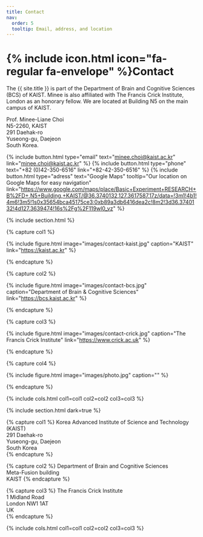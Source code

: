 ```yaml
---
title: Contact
nav:
  order: 5
  tooltip: Email, address, and location
---
```


# {% include icon.html icon="fa-regular fa-envelope" %}Contact

The {{ site.title }} is part of the Department of Brain and Cognitive Sciences (BCS) of KAIST. Minee is also affiliated with The Francis Crick Institute, London as an honorary fellow. We are located at Building N5 on the main campus of KAIST.

Prof. Minee-Liane Choi <br>
N5-2260, KAIST <br>
291 Daehak-ro <br>
Yuseong-gu, Daejeon <br>
South Korea.

{%
  include button.html
  type="email"
  text="minee.choi@kaist.ac.kr"
  link="minee.choi@kaist.ac.kr"
%}
{%
  include button.html
  type="phone"
  text="+82 (0)42-350-6516"
  link="+82-42-350-6516"
%}
{%
  include button.html
  type="adress"
  text="Google Maps"
  tooltip="Our location on Google Maps for easy navigation"
  link="https://www.google.com/maps/place/Basic+Experiment+RESEARCH+B%2FD+,N5+Building,+KAIST/@36.3740132,127.3617587,17z/data=!3m1!4b1!4m6!3m5!1s0x35654bca45175ce3:0xb89a3db6416dea2c!8m2!3d36.3740132!4d127.3639474!16s%2Fg%2F119wl0_vz"
%}

{% include section.html %}

{% capture col1 %}

{%
  include figure.html
  image="images/contact-kaist.jpg"
  caption="KAIST"
  link="https://kaist.ac.kr"
%}

{% endcapture %}

{% capture col2 %}

{%
  include figure.html
  image="images/contact-bcs.jpg"
  caption="Department of Brain & Cognitive Sciences"
  link="https://bcs.kaist.ac.kr"
%}

{% endcapture %}

{% capture col3 %}

{%
  include figure.html
  image="images/contact-crick.jpg"
  caption="The Francis Crick Institute"
  link="https://www.crick.ac.uk"
%}

{% endcapture %}

{% capture col4 %}

{%
  include figure.html
  image="images/photo.jpg"
  caption=""
%}

{% endcapture %}

{% include cols.html col1=col1 col2=col2 col3=col3 %}

{% include section.html dark=true %}

{% capture col1 %}
Korea Advanced Institute of Science and Technology (KAIST) <br>
291 Daehak-ro <br>
Yuseong-gu, Daejeon <br>
South Korea <br>
{% endcapture %}

{% capture col2 %}
Department of Brain and Cognitive Sciences <br>
Meta-Fusion building <br>
KAIST
{% endcapture %}

{% capture col3 %}
The Francis Crick Institute <br>
1 Midland Road <br>
London NW1 1AT <br>
UK <br>
{% endcapture %}

{% include cols.html col1=col1 col2=col2 col3=col3 %}

